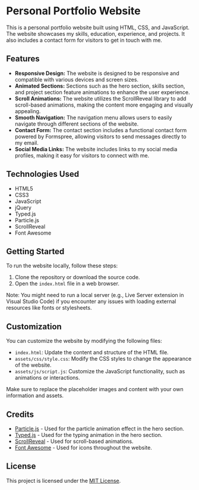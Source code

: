 # Personal Portfolio Website

This is a personal portfolio website built using HTML, CSS, and JavaScript. The website showcases my skills, education, experience, and projects. It also includes a contact form for visitors to get in touch with me.

## Features

- **Responsive Design:** The website is designed to be responsive and compatible with various devices and screen sizes.
- **Animated Sections:** Sections such as the hero section, skills section, and project section feature animations to enhance the user experience.
- **Scroll Animations:** The website utilizes the ScrollReveal library to add scroll-based animations, making the content more engaging and visually appealing.
- **Smooth Navigation:** The navigation menu allows users to easily navigate through different sections of the website.
- **Contact Form:** The contact section includes a functional contact form powered by Formspree, allowing visitors to send messages directly to my email.
- **Social Media Links:** The website includes links to my social media profiles, making it easy for visitors to connect with me.

## Technologies Used

- HTML5
- CSS3
- JavaScript
- jQuery
- Typed.js
- Particle.js
- ScrollReveal
- Font Awesome

## Getting Started

To run the website locally, follow these steps:

1. Clone the repository or download the source code.
2. Open the `index.html` file in a web browser.

Note: You might need to run a local server (e.g., Live Server extension in Visual Studio Code) if you encounter any issues with loading external resources like fonts or stylesheets.

## Customization

You can customize the website by modifying the following files:

- `index.html`: Update the content and structure of the HTML file.
- `assets/css/style.css`: Modify the CSS styles to change the appearance of the website.
- `assets/js/script.js`: Customize the JavaScript functionality, such as animations or interactions.

Make sure to replace the placeholder images and content with your own information and assets.

## Credits

- [Particle.js](https://particles.js.org/) - Used for the particle animation effect in the hero section.
- [Typed.js](https://mattboldt.com/demos/typed-js/) - Used for the typing animation in the hero section.
- [ScrollReveal](https://scrollrevealjs.org/) - Used for scroll-based animations.
- [Font Awesome](https://fontawesome.com/) - Used for icons throughout the website.

## License

This project is licensed under the [MIT License](LICENSE).
